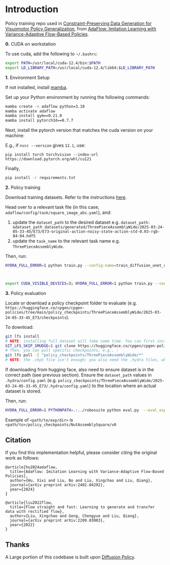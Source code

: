 # Introduction

Policy training repo used in [Constraint-Preserving Data Generation
for Visuomotor Policy Generalization](https://cp-gen.github.io), from [AdaFlow: Imitation Learning with Variance-Adaptive Flow-Based Policies](https://arxiv.org/abs/2402.04292).


**0.** CUDA on workstation

To use cuda, add the following to `~/.bashrc`:

```bash
export PATH=/usr/local/cuda-12.4/bin:$PATH
export LD_LIBRARY_PATH=/usr/local/cuda-12.4/lib64:$LD_LIBRARY_PATH
```

**1.** Environment Setup

If not installed, install [mamba](https://github.com/conda-forge/miniforge?tab=readme-ov-file#unix-like-platforms-macos--linux).

Set up your Python environment by running the following commands:
```bash
mamba create -n adaflow python=3.10
mamba activate adaflow
mamba install gym==0.21.0
mamba install pytorch3d==0.7.7
```

Next, install the pytorch version that matches the cuda version on your machine:

E.g., if `nvcc --version` gives `12.1`, use: 

`pip install torch torchvision --index-url https://download.pytorch.org/whl/cu121`

Finally,

```bash
pip install -r requirements.txt
```

**2.** Policy training

Download training datasets. Refer to the instructions [here](https://github.com/kevin-thankyou-lin/cpgen?tab=readme-ov-file#download-generated-datasets).

Head over to a relevant task file (in this case, `adaflow/config/task/square_image_abs.yaml`), and:

1) update the `dataset_path` to
the desired dataset e.g. `dataset_path: &dataset_path datasets/generated/ThreePieceAssemblyWide/2025-03-24-05-33-45/E73/E73-original-action-noisy-state-action-std-0.03-rgb-84-84.hdf5`
2) update the `task_name` to the relevant task name e.g. `ThreePieceAssemblyWide`.

Then, run:

```bash
HYDRA_FULL_ERROR=1 python train.py --config-name=train_diffusion_unet_ddpm_image_workspace_robomimic task=square_image_abs task.dataset_type=ph



export CUDA_VISIBLE_DEVICES=3; HYDRA_FULL_ERROR=1 python train.py --config-name=train_diffusion_unet_ddpm_image_workspace_robomimic task=three_piece_assembly_image_abs task.dataset_type=ph
```

**3.** Policy evaluation


Locate or download a policy checkpoint folder to evaluate (e.g. `https://huggingface.co/cpgen/cpgen-policies/tree/main/policy_checkpoints/ThreePieceAssemblyWide/2025-03-24-05-33-45_E73/checkpoints`).

To download:

```bash
git lfs install
# NOTE: installing full dataset will take some time. You can first install pointers using GIT_LFS_SKIP_SMUDGE=1 flag:
GIT_LFS_SKIP_SMUDGE=1 git clone https://huggingface.co/cpgen/cpgen-policies
# Then, you can pull specific checkpoints, e.g., : 
git lfs pull -I "policy_checkpoints/ThreePieceAssemblyWide/*"
# NOTE: the .ckpt file isn't enough; you also need the .hydra files, which the above example pulls too.
```

If downloading from hugging face, also need to ensure dataset is in the correct path (see previous section). Ensure the `dataset_path` values in `.hydra/config.yaml` (e.g. `policy_checkpoints/ThreePieceAssemblyWide/2025-03-24-05-33-45_E73/.hydra/config.yaml`) to the location where an actual dataset is stored.

Then, run:

```bash
HYDRA_FULL_ERROR=1 PYTHONPATH=.:../robosuite python eval.py  --eval_exp_dir <path/to/exp/dir> --num_inference_steps 100 
```

Example of `<path/to/exp/dir>` is `<path/to>/policy_checkpoints/NutAssemblySquare/v0`


## Citation

If you find this implementation helpful, please consider citing the original work as follows:
```
@article{hu2024adaflow,
  title={AdaFlow: Imitation Learning with Variance-Adaptive Flow-Based Policies},
  author={Hu, Xixi and Liu, Bo and Liu, Xingchao and Liu, Qiang},
  journal={arXiv preprint arXiv:2402.04292},
  year={2024}
}

@article{liu2022flow,
  title={Flow straight and fast: Learning to generate and transfer data with rectified flow},
  author={Liu, Xingchao and Gong, Chengyue and Liu, Qiang},
  journal={arXiv preprint arXiv:2209.03003},
  year={2022}
}
```

## Thanks
A Large portion of this codebase is built upon [Diffusion Policy](https://github.com/real-stanford/diffusion_policy).






